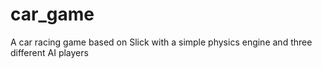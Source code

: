 # car_game
A car racing game based on Slick with a simple physics engine and three different AI players

